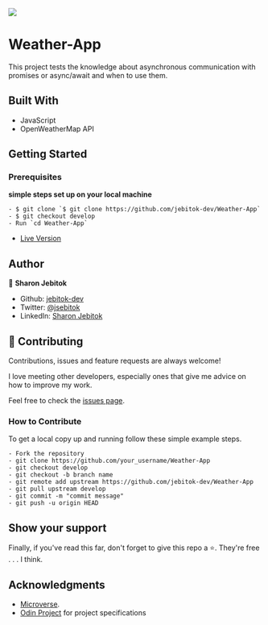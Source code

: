 ![](https://img.shields.io/badge/Microverse-blueviolet)

# Weather-App
This project tests the knowledge about asynchronous communication with promises or async/await and when to use them.

## Built With

- JavaScript
- OpenWeatherMap API

## Getting Started

### Prerequisites

**simple steps set up on your local machine**

```
- $ git clone `$ git clone https://github.com/jebitok-dev/Weather-App`
- $ git checkout develop
- Run `cd Weather-App`
```

- [Live Version](https://weather-app-async.netlify.app/)

<!-- ### Run Tests -->

## Author

👤 **Sharon Jebitok**

- Github: [jebitok-dev](https://github.com/jebitok-dev)
- Twitter: [@jsebitok](https://twitter.com/jsebitok)
- LinkedIn: [Sharon Jebitok](https://www.linkedin.com/in/sharon-jebitok/)

## 🤝 Contributing

Contributions, issues and feature requests are always welcome!

I love meeting other developers, especially ones that give me advice on how to improve my work.

Feel free to check the [issues page](https://github.com/jebitok-dev/Weather-App).

### How to Contribute

To get a local copy up and running follow these simple example steps.

```
- Fork the repository
- git clone https://github.com/your_username/Weather-App
- git checkout develop
- git checkout -b branch name
- git remote add upstream https://github.com/jebitok-dev/Weather-App
- git pull upstream develop
- git commit -m "commit message"
- git push -u origin HEAD
```

## Show your support

Finally, if you've read this far, don't forget to give this repo a ⭐️. They're free . . . I think.

## Acknowledgments

- [Microverse](https://microverse.org).
- [Odin Project](https://www.theodinproject.com/paths/full-stack-javascript/courses/javascript/lessons/weather-app) for project specifications
